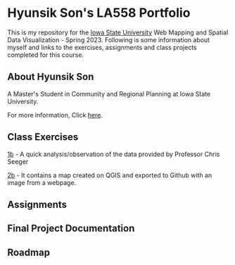 # Hyunsik Son's LA558 Portfolio
This is my repository for the [Iowa State University](https://www.iastate.edu/) Web Mapping and Spatial Data Visualization - Spring 2023. Following is some information about myself and links to the exercises, assignments and class projects completed for this course.

## About Hyunsik Son

A Master's Student in Community and Regional Planning at Iowa State University. 

For more information, Click [here](AboutHyunsikSon/AboutHyunsikSon.md).

## Class Exercises
[1b](exercises/1b_excercise/Exercise_1.md) - A quick analysis/observation of the data provided by Professor Chris Seeger

[2b](excercises/2b_exercise/ex2b_2.md) - It contains a map created on QGIS and exported to Github with an image from a webpage.
       
## Assignments

## Final Project Documentation

## Roadmap
